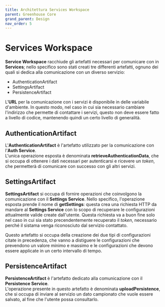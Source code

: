 ```yaml
---
title: Architettura Services Workspace
parent: Greenhouse Core
grand_parent: Design
nav_order: 5
---
```


# Services Workspace
__Service Workspace__ racchiude gli artefatti necessari per comunicare con in __Services__; nello specifico sono stati creati tre differenti artefatti, ognuno dei quali si dedica alla comunicazione con un diverso servizio:  
- AuthenticationArtifact
- SettingsArtifact
- PersistenceArtifact

L'__URL__ per la comunicazione con i servizi è disponibile in delle variabile d'ambiente. In questo modo, nel caso in cui sia necessario cambiare l'indirizzo che permette di contattare i servizi, questo non deve essere fatto a livello di codice, mantenendo quindi un certo livello di generalità.  

## AuthenticationArtifact
L'__AuthenticationArtifact__ è l'artefatto utilizzato per la comunicazione con l'__Auth Service__.  
L'unica operazione esposta è denominata __retrieveAuthenticationData__, che si occupa di ottenere i dati necessari per autenticarsi e ricevere un _token_, che permetterà di comunicare con successo con gli altri servizi.

## SettingsArtifact
__SettingsArtifact__ si occupa di fornire operazioni che coinvolgono la comunicazione con il __Settings Service__. Nello specifico, l'operazione esposta prende il nome di __getSettings__: questa crea una richiesta HTTP da mandare al __Settings Service__ con lo scopo di recuperare le configurazioni attualmente valide create dall'utente. Questa richiesta va a buon fine solo nel caso in cui sia stato precendentemente recuperato il _token_, necessario perché il sistama venga riconosciuto dal servizio contattato.  

Questo artefatto si occupa della creazione dei due tipi di configurazioni citate in precedenza, che vanno a distiguere le configurazioni che prevendono un valore minimo e massimo e le configurazioni che devono essere applicate in un certo intervallo di tempo.

## PersistenceArtifact
__PersistenceArtifact__ è l'artefatto dedicato alla comunicazione con il __Persistence Service__.  
L'operazione presente in questo artefatto è denominata __uploadPersistence__, che si occupa di inviare al servizio un dato campionato che vuole essere salvato, al fine che l'utente possa consultarlo.   